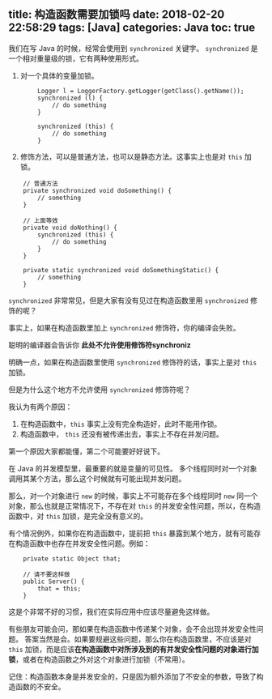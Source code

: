title: 构造函数需要加锁吗
date: 2018-02-20 22:58:29
tags: [Java]
categories: Java
toc: true
---

我们在写 Java 的时候，经常会使用到 `synchronized` 关键字。
`synchronized` 是一个相对重量级的锁，它有两种使用形式。


1. 对一个具体的变量加锁。
```
        Logger l = LoggerFactory.getLogger(getClass().getName());
        synchronized (l) {
            // do something
        }
        
        synchronized (this) {
            // do something
        }
```

2. 修饰方法，可以是普通方法，也可以是静态方法。这事实上也是对 `this` 加锁。
```
    // 普通方法
    private synchronized void doSomething() {
        // something
    }

    // 上面等效
    private void doNothing() {
        synchronized (this) {
            // do something
        }
    }

    private static synchronized void doSomethingStatic() {
        // something
    }
```

`synchronized` 非常常见，但是大家有没有见过在构造函数里用 `synchronized` 修饰的呢？

事实上，如果在构造函数里加上 `synchronized` 修饰符，你的编译会失败。

聪明的编译器会告诉你 **此处不允许使用修饰符synchroniz**

明确一点，如果在构造函数里使用 `synchronized` 修饰符的话，事实上是对 `this` 加锁。

但是为什么这个地方不允许使用 `synchronized` 修饰符呢？

我认为有两个原因：

1. 在构造函数中，`this` 事实上没有完全构造好，此时不能用作锁。
2. 构造函数中， `this` 还没有被传递出去，事实上不存在并发问题。

第一个原因大家都能懂，第二个可能要好好说下。

在 Java 的并发模型里，最重要的就是变量的可见性。
多个线程同时对一个对象调用其某个方法，那么这个时候就有可能出现并发问题。

那么，对一个对象进行 `new` 的时候，事实上不可能存在多个线程同时 `new` 同一个对象，那么也就是正常情况下，不存在对 `this` 的并发安全性问题，所以，在构造函数中，对 `this` 加锁，是完全没有意义的。

有个情况例外，如果你在构造函数中，提前把 `this` 暴露到某个地方，就有可能存在构造函数中也存在并发安全性问题。例如：
```
    private static Object that;
    
    // 请不要这样做
    public Server() {
        that = this;
    }
```
这是个非常不好的习惯，我们在实际应用中应该尽量避免这样做。

有些朋友可能会问，那如果在构造函数中传递某个对象，会不会出现并发安全性问题。
答案当然是会。如果要规避这些问题，那么你在构造函数里，不应该是对 `this` 加锁，而是应该**在构造函数中对所涉及到的有并发安全性问题的对象进行加锁**，或者在构造函数之外对这个对象进行加锁（不常用）。

记住：构造函数本身是并发安全的，只是因为额外添加了不安全的参数，导致了构造函数的不安全。
